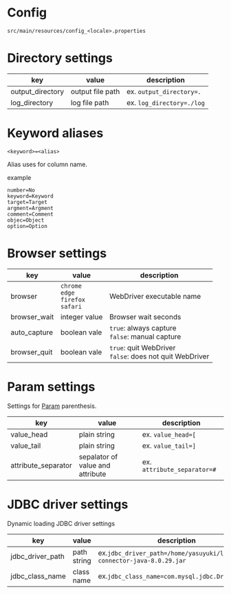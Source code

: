 Config
====

```
src/main/resources/config_<locale>.properties
```

# Directory settings

| key | value            | description |
----- |------------------|--------------
| output_directory | output file path | ex. ```output_directory=.``` |
| log_directory | log file path | ex. ```log_directory=./log``` |   

# Keyword aliases

```
<keyword>=<alias>
```

Alias uses for column name.

example

```
number=No
keyword=Keyword
target=Target
argment=Argment
comment=Comment
objec=Object
option=Option
```

# Browser settings

|key| value                                                    | description                                               |
----|----------------------------------------------------------|-----------------------------------------------------------
| browser | ```chrome```<br>```edge```<br>```firefox```<br>```safari``` | WebDriver executable name                                 |
| browser_wait | integer value | Browser wait seconds                                      |
| auto_capture | boolean vale | ```true```: always capture<br>```false```: manual capture |
| browser_quit | boolean vale | ```true```: quit WebDriver<br>```false```: does not quit WebDriver |

# Param settings

Settings for [Param](Param.md) parenthesis.

| key | value                            | description |
------|----------------------------------|--------------
| value_head | plain string                     | ex. ```value_head=[``` |
| value_tail | plain string                     | ex. ```value_tail=]``` |
| attribute_separator | sepalator of value and attribute | ex. ```attribute_separator=#``` |

# JDBC driver settings

Dynamic loading JDBC driver settings

| key              | value | description                                                                  |
------------------|-------|------------------------------------------------------------------------------
| jdbc_driver_path | path string | ex.```jdbc_driver_path=/home/yasuyuki/lib/mysql-connector-java-8.0.29.jar``` |
| jdbc_class_name  | class name | ex.```jdbc_class_name=com.mysql.jdbc.Driver``` | 
